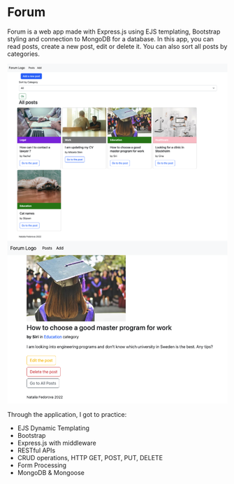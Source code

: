 # Forum
Forum is a web app made with Express.js using EJS templating, Bootstrap styling and connection to MongoDB for a database. In this app, you can read posts, create a new post, edit or delete it. You can also sort all posts by categories. 

![The screenshot of the posts page](https://github.com/FeNatalia/express-ejs-bootstrap/blob/main/posts-screenshot.png)
![The screenshot of the show page](https://github.com/FeNatalia/express-ejs-bootstrap/blob/main/show-screenshot.png)

Through the application, I got to practice: 
- EJS Dynamic Templating
- Bootstrap
- Express.js with middleware
- RESTful APIs
- CRUD operations, HTTP GET, POST, PUT, DELETE
- Form Processing
- MongoDB & Mongoose
